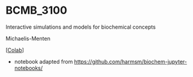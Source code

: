 # BCMB_3100
Interactive simulations and models for biochemical concepts

Michaelis-Menten 

[[Colab](https://colab.research.google.com/github/DeannaLanier/BCMB_3100/blob/main/Michaels_Menten.ipynb#scrollTo=8a1ac19d-e81e-45a1-ab1a-847a0c4d88f4)]
* notebook adapted from https://github.com/harmsm/biochem-jupyter-notebooks/


